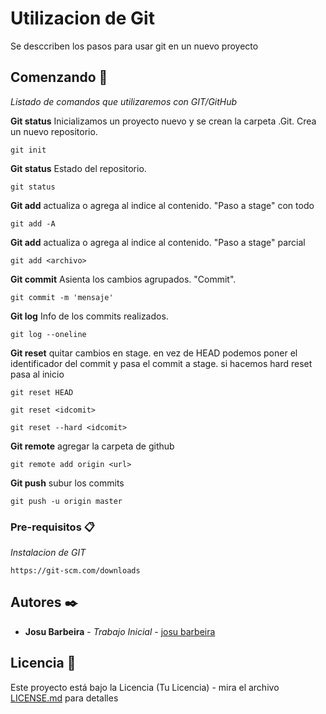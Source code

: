 # Utilizacion de Git

Se desccriben los pasos para usar git en un nuevo proyecto

## Comenzando 🚀

_Listado de comandos que utilizaremos con GIT/GitHub_

 **Git status** Inicializamos un proyecto nuevo y se crean la carpeta .Git. Crea un nuevo repositorio.
```
git init
```

 **Git status** Estado del repositorio.
```
git status
```

 **Git add** actualiza o agrega al indice al contenido. "Paso a stage" con todo
```
git add -A
```
 **Git add** actualiza o agrega al indice al contenido. "Paso a stage" parcial
```
git add <archivo>
```

 **Git commit** Asienta los cambios agrupados. "Commit". 
```
git commit -m 'mensaje'
```

 **Git log** Info de los commits realizados. 
```
git log --oneline
```
 **Git reset** quitar cambios en stage. en vez de HEAD podemos poner el identificador del commit y pasa el commit a stage. si hacemos hard reset pasa al inicio 
```
git reset HEAD
```

```
git reset <idcomit>
```

```
git reset --hard <idcomit>
```

 **Git remote** agregar la carpeta de github
```
git remote add origin <url>
```

 **Git push** subur los commits
```
git push -u origin master
```
### Pre-requisitos 📋

_Instalacion de GIT_

```
https://git-scm.com/downloads
```

## Autores ✒️


* **Josu Barbeira** - *Trabajo Inicial* - [josu barbeira](https://github.com/jmbarbeira)


## Licencia 📄

Este proyecto está bajo la Licencia (Tu Licencia) - mira el archivo [LICENSE.md](LICENSE.md) para detalles


